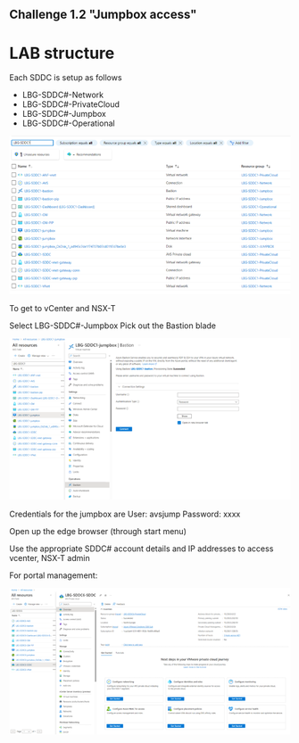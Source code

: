 Challenge 1.2
"Jumpbox access"
---


# LAB structure
Each SDDC is setup as follows
* LBG-SDDC#-Network
* LBG-SDDC#-PrivateCloud
* LBG-SDDC#-Jumpbox
* LBG-SDDC#-Operational

![images](/Images/LBGOverview1.png)

To get to vCenter and NSX-T

Select LBG-SDDC#-Jumpbox
Pick out the Bastion blade

![images](/Images/LBGOverview2.png)

Credentials for the jumpbox are
User: avsjump
Password: xxxx

Open up the edge browser (through start menu)

Use the appropriate SDDC# account details and IP addresses to access vcenter, NSX-T admin

For portal management:

![images](/Images/LBGOverview3.png)
